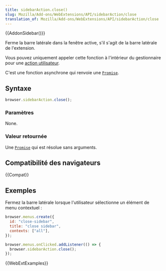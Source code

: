 ```yaml
---
title: sidebarAction.close()
slug: Mozilla/Add-ons/WebExtensions/API/sidebarAction/close
translation_of: Mozilla/Add-ons/WebExtensions/API/sidebarAction/close
---
```


{{AddonSidebar()}}

Ferme la barre latérale dans la fenêtre active, s'il s'agit de la barre latérale de l'extension.

Vous pouvez uniquement appeler cette fonction à l'intérieur du gestionnaire pour une [action utilisateur](/fr/Add-ons/WebExtensions/User_actions).

C'est une fonction asynchrone qui renvoie une [`Promise`](/fr/docs/Web/JavaScript/Reference/Objets_globaux/Promise).

## Syntaxe

```js
browser.sidebarAction.close();
```

### Paramètres

None.

### Valeur retournée

Une [`Promise`](/fr/docs/Web/JavaScript/Reference/Objets_globaux/Promise) qui est résolue sans arguments.

## Compatibilité des navigateurs

{{Compat}}

## Exemples

Fermez la barre latérale lorsque l'utilisateur sélectionne un élément de menu contextuel :

```js
browser.menus.create({
  id: "close-sidebar",
  title: "close sidebar",
  contexts: ["all"],
});

browser.menus.onClicked.addListener(() => {
  browser.sidebarAction.close();
});
```

{{WebExtExamples}}
